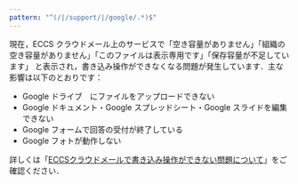```yaml
---
pattern: "^(/|/support/|/google/.*)$"
---
```


<div class="box--alert">

  現在，ECCS クラウドメール上のサービスで「空き容量がありません」「組織の空き容量がありません」「このファイルは表示専用です」「保存容量が不足しています」 と表示され，書き込み操作ができなくなる問題が発生しています．主な影響は以下のとおりです：
  - Google ドライブ　にファイルをアップロードできない
  - Google ドキュメント・Google スプレッドシート・Google スライドを編集できない
  - Google フォームで回答の受付が終了している
  - Google フォトが動作しない

  詳しくは「[ECCSクラウドメールで書き込み操作ができない問題について](/notice/2024/1101-google-storage-limit/)」をご確認ください．
</div>
